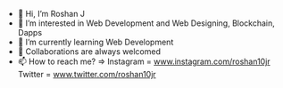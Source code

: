 - 👋 Hi, I’m Roshan J
- 👀 I’m interested in Web Development and Web Designing, Blockchain, Dapps
- 🌱 I’m currently learning Web Development
- 💞️ Collaborations are always welcomed
- 📫 How to reach me? => Instagram = www.instagram.com/roshan10jr Twitter = www.twitter.com/roshan10jr 

<!---
therealroshan10/therealroshan10 is a ✨ special ✨ repository because its `README.md` (this file) appears on your GitHub profile.
You can click the Preview link to take a look at your changes.
--->

